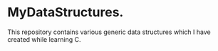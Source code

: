 # MyDataStructures.

This repository contains various generic data structures which I have created while learning C.
